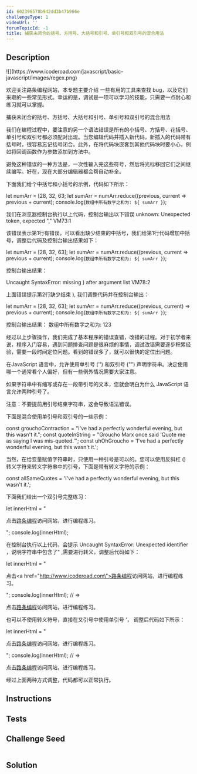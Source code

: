 ```yaml
---
id: 602396578b942dd3b47b966e
challengeType: 1
videoUrl: ''
forumTopicId: -1
title: 捕获未闭合的括号、方括号、大括号和引号、单引号和双引号的混合用法
---
```


## Description
<section id='description'>
![](https://www.icoderoad.com/javascript/basic-javascript/images/regex.png)

欢迎关注路条编程网站，本专题主要介绍 一些有用的工具来查找 bug，以及它们采取的一些常见形式。幸运的是，调试是一项可以学习的技能，只需要一点耐心和练习就可以掌握。

捕获未闭合的括号、方括号、大括号和引号、单引号和双引号的混合用法

我们在编程过程中，要注意的另一个语法错误是所有的小括号、方括号、花括号、单引号和双引号都必须配对出现。当您编辑代码并插入新代码，新插入的代码带有括号时，很容易忘记括号闭合。此外，在将代码块嵌套到其他代码块时要小心，例如将回调函数作为参数添加到方法中。

避免这种错误的一种方法是，一次性输入完这些符号，然后将光标移回它们之间继续编写。好在，现在大部分编辑器都会帮自动补全。

下面我们给个中括号和小括号的示例，代码如下所示：

let numArr = [28, 32, 63;
let sumArr = numArr.reduce((previous, current =>  previous + current);
console.log(`数组中所有数字之和为: ${ sumArr }`);

我们在浏览器控制台执行以上代码，控制台输出以下错误
unknown: Unexpected token, expected ","  VM73:1 

该错误表示第1行有错误，可以看出缺少结束的中括号，我们给第1行代码增加中括号，调整后代码及控制台输出结果如下：

let numArr = [28, 32, 63];
let sumArr = numArr.reduce((previous, current =>  previous + current);
console.log(`数组中所有数字之和为: ${ sumArr }`);

控制台输出结果：

Uncaught SyntaxError: missing ) after argument list  VM78:2 

上面错误提示第2行缺少结束 ), 我们调整代码并在控制台输出：

let numArr = [28, 32, 63];
let sumArr = numArr.reduce((previous, current) =>  previous + current);
console.log(`数组中所有数字之和为: ${ sumArr }`);

控制台输出结果：
数组中所有数字之和为: 123

经过以上步骤操作，我们完成了基本程序的错误查错，改错的过程。对于初学者来说，程序入门容易，遇到问题排查问题是很麻烦的事情，调试改错需要逐步积累经验，需要一段时间定位问题。看到的错误多了，就可以很快的定位出问题。

在JavaScript 语言中，允许使用单引号 ('') 和双引号 ("") 声明字符串。决定使用哪一个通常看个人偏好，但有一些例外情况需要大家注意。

如果字符串中有缩写或存在一段带引号的文本，您就会明白为什么 JavaScript 语言允许两种引号了。

注意：不要提前用引号结束字符串，这会导致语法错误。

下面是混合使用单引号和双引号的一些示例：


const grouchoContraction = "I've had a perfectly wonderful evening, but this wasn't it.";
const quoteInString = "Groucho Marx once said 'Quote me as saying I was mis-quoted.'";
const uhOhGroucho = 'I've had a perfectly wonderful evening, but this wasn't it.';

当然，在给变量赋值字符串时，只使用一种引号是可以的。您可以使用反斜杠 (\) 转义字符来转义字符串中的引号，下面是带有转义字符的示例：

const allSameQuotes = 'I\'ve had a perfectly wonderful evening, but this wasn\'t it.';

下面我们给出一个双引号完整练习：

let innerHtml = "<p>点击<a href="http://www.icoderoad.com">路条编程</a>访问网站，进行编程练习。</p>";
console.log(innerHtml);

在控制台执行以上代码，会提示 Uncaught SyntaxError: Unexpected identifier ，说明字符串中包含了" ,需要进行转义，调整后代码如下：

let innerHtml = "<p>点击<a href=\"http://www.icoderoad.com\">路条编程</a>访问网站，进行编程练习。</p>";
console.log(innerHtml);
// => <p>点击<a href="http://www.icoderoad.com">路条编程</a>访问网站，进行编程练习。</p>

也可以不使用转义符号，直接在又引号中使用单引号 ‘， 调整后代码如下所示：

let innerHtml = "<p>点击<a href='http://www.icoderoad.com'>路条编程</a>访问网站，进行编程练习。</p>";
console.log(innerHtml);
// => <p>点击<a href='http://www.icoderoad.com'>路条编程</a>访问网站，进行编程练习。</p>

经过上面两种方式调整，代码都可以正常执行。

</section>

## Instructions
<section id='instructions'>

</section>

## Tests
<section id='tests'>

</section>

## Challenge Seed
<section id='challengeSeed'>

<div id='js-seed'>

```js

```

</div>



</section>

## Solution
<section id='solution'>


</section>
